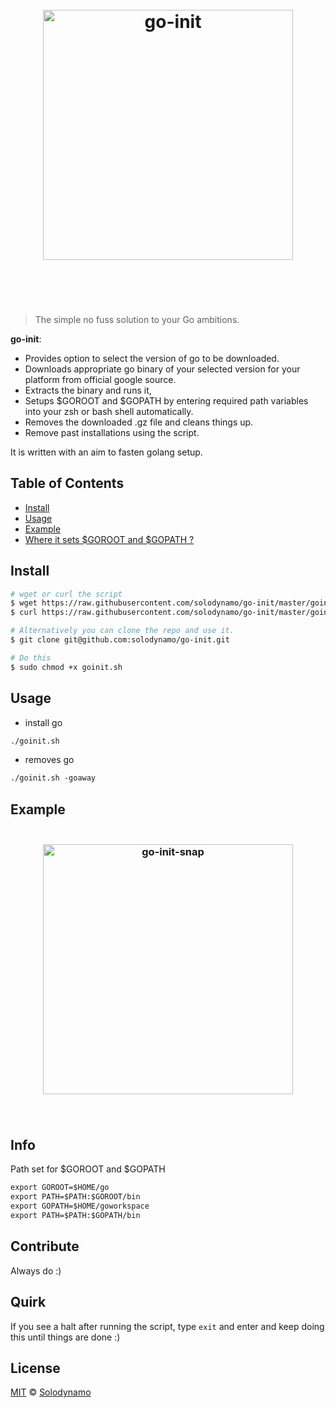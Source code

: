 <h1 align="center">
    <br>
    <img width="400" src="https://github.com/solodynamo/go-init/blob/master/media/logo.png" alt="go-init">
    <br>
    <br>
    <br>
</h1>

> The simple no fuss solution to your Go ambitions.

**go-init**:
- Provides option to select the version of go to be downloaded.
- Downloads appropriate go binary of your selected version for your platform from official google source.
- Extracts the binary and runs it,
- Setups $GOROOT and $GOPATH by entering required path variables into your zsh or bash shell automatically.
- Removes the downloaded .gz file and cleans things up.
- Remove past installations using the script.

It is written with an aim to fasten golang setup. 

## Table of Contents
- [Install](#install)
- [Usage](#usage)
- [Example](#example)
- [Where it sets $GOROOT and $GOPATH ?](#info)
## Install

```sh
# wget or curl the script
$ wget https://raw.githubusercontent.com/solodynamo/go-init/master/goinit.sh
$ curl https://raw.githubusercontent.com/solodynamo/go-init/master/goinit.sh > goinit.sh

# Alternatively you can clone the repo and use it.
$ git clone git@github.com:solodynamo/go-init.git

# Do this
$ sudo chmod +x goinit.sh
```

## Usage
- install go
```html
./goinit.sh
```
- removes go
```html
./goinit.sh -goaway
```
## Example
<h3 align="center">
    <br>
    <img width="400" src="https://github.com/solodynamo/go-init/blob/master/media/snap.png" alt="go-init-snap">
    <br>
    <br>
    <br>
</h3>

## Info
Path set for $GOROOT and $GOPATH 
```html
export GOROOT=$HOME/go
export PATH=$PATH:$GOROOT/bin
export GOPATH=$HOME/goworkspace
export PATH=$PATH:$GOPATH/bin
```

## Contribute

Always do :)

## Quirk

If you see a halt after running the script, type `exit` and enter and keep doing this until things are done :)

## License

[MIT](LICENSE) © [Solodynamo](https://solodynamo.github.io/)